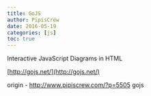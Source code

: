 ```yaml
---
title: GoJS
author: PipisCrew
date: 2016-05-19
categories: [js]
toc: true
---
```


Interactive JavaScript Diagrams in HTML

[http://gojs.net/](http://gojs.net/)

origin - http://www.pipiscrew.com/?p=5505 gojs